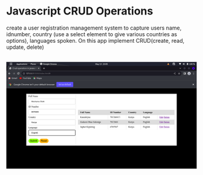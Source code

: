 # Javascript CRUD Operations

<p>create a user registration management system   to capture users name, idnumber, country (use a select element to give various countries as options), languages spoken. On this app implement CRUD(create, read, update, delete)  <!-- USING JAVASCRIPT DOM--> </p>

<br>

<img src="images/img01.png" alt="Output display">
